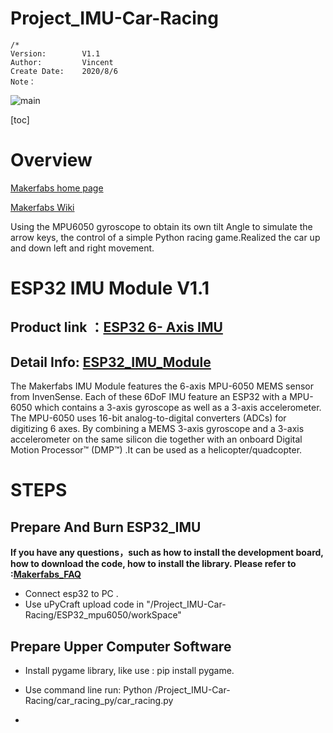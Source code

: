 # Project_IMU-Car-Racing

```
/*
Version:		V1.1
Author:			Vincent
Create Date:	2020/8/6
Note：
```

![main](md_pic/show.gif)

[toc]

# Overview

[Makerfabs home page](https://www.makerfabs.com/)

[Makerfabs Wiki](https://makerfabs.com/wiki/index.php?title=Main_Page)



Using the MPU6050 gyroscope to obtain its own tilt Angle to simulate the arrow keys, the control of a simple Python racing game.Realized the car up and down left and right movement.



# ESP32 IMU Module V1.1

## Product link ：[ESP32 6- Axis IMU](https://www.makerfabs.com/esp32-6-axis-imu.html) 

## Detail Info: [ESP32_IMU_Module](https://github.com/Makerfabs/ESP32_IMU_Module)

The Makerfabs IMU Module features the 6-axis MPU-6050 MEMS sensor from InvenSense. Each of these 6DoF IMU feature an ESP32 with a MPU-6050 which contains a 3-axis gyroscope as well as a 3-axis accelerometer. The MPU-6050 uses 16-bit analog-to-digital converters (ADCs) for digitizing 6 axes. By combining a MEMS 3-axis gyroscope and a 3-axis accelerometer on the same silicon die together with an onboard Digital Motion Processor™ (DMP™) .It can be used as a helicopter/quadcopter.

# STEPS

## Prepare And Burn ESP32_IMU

**If you have any questions，such as how to install the development board, how to download the code, how to install the library. Please refer to :[Makerfabs_FAQ](https://github.com/Makerfabs/Makerfabs_FAQ)**

- Connect esp32 to PC .
- Use uPyCraft upload code in "/Project_IMU-Car-Racing/ESP32_mpu6050/workSpace"



## Prepare Upper Computer Software

- Install pygame library, like use : pip install pygame.

- Use command line run: Python /Project_IMU-Car-Racing/car_racing_py/car_racing.py
- 
